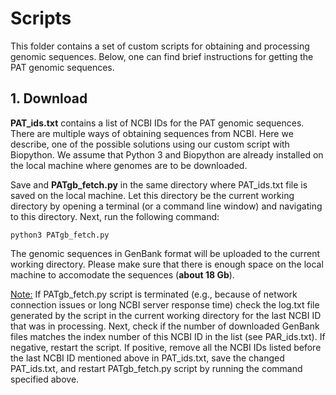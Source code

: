 # Scripts

This folder contains a set of custom scripts for obtaining and processing genomic sequences.
Below, one can find brief instructions for getting the PAT genomic sequences.

## 1. Download

**PAT_ids.txt** contains a list of NCBI IDs for the PAT genomic sequences.
There are multiple ways of obtaining sequences from NCBI.
Here we describe, one of the possible solutions using our custom script with Biopython.
We assume that Python 3 and Biopython are already installed on the local machine where genomes are to be downloaded.

Save and **PATgb_fetch.py** in the same directory where PAT_ids.txt file is saved on the local machine.
Let this directory be the current working directory by opening a terminal (or a command line window) and navigating to this directory.
Next, run the following command:

```
python3 PATgb_fetch.py
```

The genomic sequences in GenBank format will be uploaded to the current working directory. 
Please make sure that there is enough space on the local machine to accomodate the sequences (**about 18 Gb**).  

<ins>Note:</ins> If PATgb_fetch.py script is terminated (e.g., because of network connection issues or long NCBI server response time) check the log.txt file generated by the script in the current working directory for the last NCBI ID that was in processing. Next, check if the number of downloaded GenBank files matches the index number of this NCBI ID in the list (see PAR_ids.txt). If negative, restart the script. If positive, remove all the NCBI IDs listed before the last NCBI ID mentioned above in PAT_ids.txt, save the changed PAT_ids.txt, and restart PATgb_fetch.py script by running the command specified above. 

